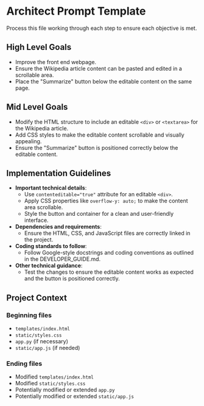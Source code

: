 # Architect Prompt Template
Process this file working through each step to ensure each objective is met.

## High Level Goals

- Improve the front end webpage.
- Ensure the Wikipedia article content can be pasted and edited in a scrollable area.
- Place the "Summarize" button below the editable content on the same page.

## Mid Level Goals

- Modify the HTML structure to include an editable `<div>` or `<textarea>` for the Wikipedia article.
- Add CSS styles to make the editable content scrollable and visually appealing.
- Ensure the "Summarize" button is positioned correctly below the editable content.

## Implementation Guidelines
- **Important technical details**:
  - Use `contenteditable="true"` attribute for an editable `<div>`.
  - Apply CSS properties like `overflow-y: auto;` to make the content area scrollable.
  - Style the button and container for a clean and user-friendly interface.
- **Dependencies and requirements**:
  - Ensure the HTML, CSS, and JavaScript files are correctly linked in the project.
- **Coding standards to follow**:
  - Follow Google-style docstrings and coding conventions as outlined in the DEVELOPER_GUIDE.md.
- **Other technical guidance**:
  - Test the changes to ensure the editable content works as expected and the button is positioned correctly.

## Project Context

### Beginning files
- `templates/index.html`
- `static/styles.css`
- `app.py` (if necessary)
- `static/app.js` (if needed)

### Ending files
- Modified `templates/index.html`
- Modified `static/styles.css`
- Potentially modified or extended `app.py`
- Potentially modified or extended `static/app.js`

